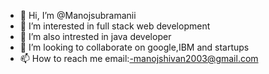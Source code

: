 - 👋 Hi, I’m @Manojsubramanii
- 👀 I’m interested in   full stack web development
- 🌱 I’m also intrested in java developer
- 💞️ I’m looking to collaborate on google,IBM and startups
- 📫 How to reach me email:-manojshivan2003@gmail.com

<!---
Manojsubramanii/Manojsubramanii is a ✨ special ✨ repository because its `README.md` (this file) appears on your GitHub profile.
You can click the Preview link to take a look at your changes.
--->
